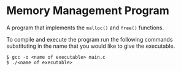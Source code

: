 # Memory Management Program
A program that implements the `malloc()` and `free()` functions.

To compile and execute the program run the following commands substituting in the name that you would like to give the executable.
```shell
$ gcc -o <name of executable> main.c
$ ./<name of executable>
```
